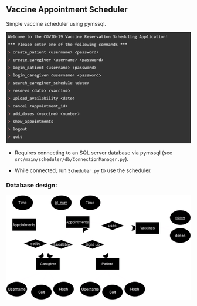## Vaccine Appointment Scheduler

Simple vaccine scheduler using pymssql.

![image info](src/main/resources/terminal.png)

- Requires connecting to an SQL server database via pymssql (see `src/main/scheduler/db/ConnectionManager.py`).

- While connected, run `Scheduler.py` to use the scheduler.

### Database design:

![image info](src/main/resources/design.png)

